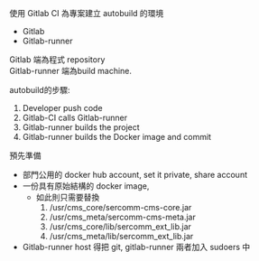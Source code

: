 使用 Gitlab CI 為專案建立 autobuild 的環境
  
* Gitlab
* Gitlab-runner  

Gitlab 端為程式 repository  
Gitlab-runner 端為build machine. 

autobuild的步驟:  

1. Developer push code  
2. Gitlab-CI calls Gitlab-runner  
3. Gitlab-runner builds the project  
4. Gitlab-runner builds the Docker image and commit  

預先準備  

* 部門公用的 docker hub account, set it private, share account
* 一份具有原始結構的 docker image,  
	* 如此則只需要替換 
		1. /usr/cms_core/sercomm-cms-core.jar
		2. /usr/cms_meta/sercomm-cms-meta.jar
		3. /usr/cms_core/lib/sercomm_ext_lib.jar
		4. /usr/cms_meta/lib/sercomm_ext_lib.jar
* Gitlab-runner host 得把 git, gitlab-runner 兩者加入 sudoers 中







